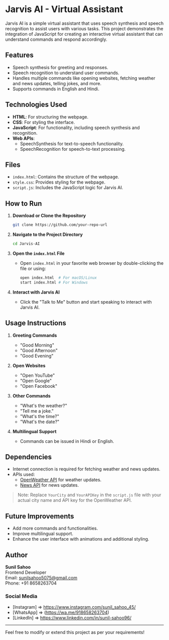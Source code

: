 # Jarvis AI - Virtual Assistant

Jarvis AI is a simple virtual assistant that uses speech synthesis and speech recognition to assist users with various tasks. This project demonstrates the integration of JavaScript for creating an interactive virtual assistant that can understand commands and respond accordingly.

## Features

- Speech synthesis for greeting and responses.
- Speech recognition to understand user commands.
- Handles multiple commands like opening websites, fetching weather and news updates, telling jokes, and more.
- Supports commands in English and Hindi.

## Technologies Used

- **HTML**: For structuring the webpage.
- **CSS**: For styling the interface.
- **JavaScript**: For functionality, including speech synthesis and recognition.
- **Web APIs**:
  - SpeechSynthesis for text-to-speech functionality.
  - SpeechRecognition for speech-to-text processing.

## Files

- `index.html`: Contains the structure of the webpage.
- `style.css`: Provides styling for the webpage.
- `script.js`: Includes the JavaScript logic for Jarvis AI.

## How to Run

1. **Download or Clone the Repository**
   ```bash
   git clone https://github.com/your-repo-url
   ```

2. **Navigate to the Project Directory**
   ```bash
   cd Jarvis-AI
   ```

3. **Open the `index.html` File**
   - Open `index.html` in your favorite web browser by double-clicking the file or using:
     ```bash
     open index.html  # For macOS/Linux
     start index.html # For Windows
     ```

4. **Interact with Jarvis AI**
   - Click the "Talk to Me" button and start speaking to interact with Jarvis AI.

## Usage Instructions

1. **Greeting Commands**
   - "Good Morning"
   - "Good Afternoon"
   - "Good Evening"

2. **Open Websites**
   - "Open YouTube"
   - "Open Google"
   - "Open Facebook"

3. **Other Commands**
   - "What's the weather?"
   - "Tell me a joke."
   - "What's the time?"
   - "What's the date?"

4. **Multilingual Support**
   - Commands can be issued in Hindi or English.

## Dependencies

- Internet connection is required for fetching weather and news updates.
- APIs used:
  - [OpenWeather API](https://openweathermap.org/) for weather updates.
  - [News API](https://newsapi.org/) for news updates.

> Note: Replace `YourCity` and `YourAPIKey` in the `script.js` file with your actual city name and API key for the OpenWeather API.



## Future Improvements

- Add more commands and functionalities.
- Improve multilingual support.
- Enhance the user interface with animations and additional styling.

## Author

**Sunil Sahoo**  
Frontend Developer  
Email: sunilsahoo5075@gmail.com  
Phone: +91 8658263704  

### Social Media

- [Instagram] => https://www.instagram.com/sunil_sahoo_45/
- [WhatsApp] => (https://wa.me/918658263704)
- [LinkedIn] => https://www.linkedin.com/in/sunil-sahoo96/

---

Feel free to modify or extend this project as per your requirements!
